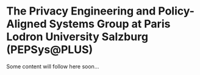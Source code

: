 # The Privacy Engineering and Policy-Aligned Systems Group at Paris Lodron University Salzburg (PEPSys@PLUS)
Some content will follow here soon...
